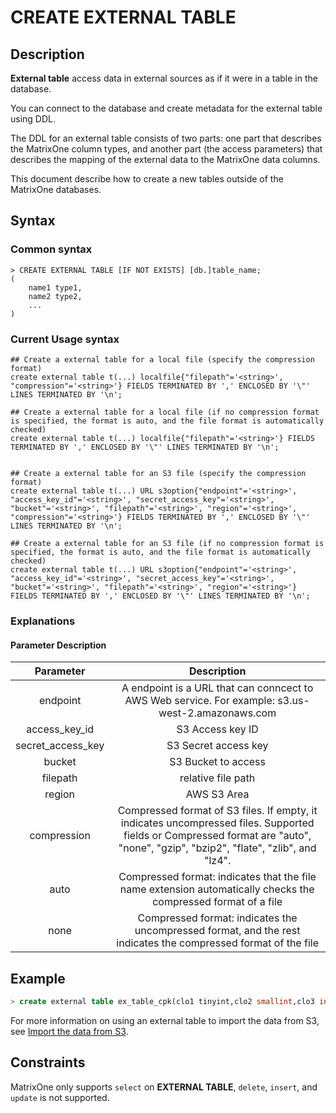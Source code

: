 # **CREATE EXTERNAL TABLE**

## **Description**

**External table** access data in external sources as if it were in a table in the database.

You can connect to the database and create metadata for the external table using DDL.

The DDL for an external table consists of two parts: one part that describes the MatrixOne column types, and another part (the access parameters) that describes the mapping of the external data to the MatrixOne data columns.

This document describe how to create a new tables outside of the MatrixOne databases.

## **Syntax**

### Common syntax

```
> CREATE EXTERNAL TABLE [IF NOT EXISTS] [db.]table_name;
(
    name1 type1,
    name2 type2,
    ...
)
```

### Current Usage syntax

```
## Create a external table for a local file (specify the compression format)
create external table t(...) localfile{"filepath"='<string>', "compression"='<string>'} FIELDS TERMINATED BY ',' ENCLOSED BY '\"' LINES TERMINATED BY '\n';

## Create a external table for a local file (if no compression format is specified, the format is auto, and the file format is automatically checked)
create external table t(...) localfile{"filepath"='<string>'} FIELDS TERMINATED BY ',' ENCLOSED BY '\"' LINES TERMINATED BY '\n';


## Create a external table for an S3 file (specify the compression format)
create external table t(...) URL s3option{"endpoint"='<string>', "access_key_id"='<string>', "secret_access_key"='<string>', "bucket"='<string>', "filepath"='<string>', "region"='<string>', "compression"='<string>'} FIELDS TERMINATED BY ',' ENCLOSED BY '\"' LINES TERMINATED BY '\n';

## Create a external table for an S3 file (if no compression format is specified, the format is auto, and the file format is automatically checked)
create external table t(...) URL s3option{"endpoint"='<string>', "access_key_id"='<string>', "secret_access_key"='<string>', "bucket"='<string>', "filepath"='<string>', "region"='<string>'} FIELDS TERMINATED BY ',' ENCLOSED BY '\"' LINES TERMINATED BY '\n';
```

### Explanations

#### Parameter Description

|Parameter|Description|
|:-:|:-:|
|endpoint|A endpoint is a URL that can conncect to AWS Web service. For example: s3.us-west-2.amazonaws.com|
|access_key_id| S3 Access key ID |
|secret_access_key| S3 Secret access key |
|bucket| S3 Bucket to access |
|filepath| relative file path |
|region| AWS S3 Area|
|compression| Compressed format of S3 files. If empty, it indicates uncompressed files. Supported fields or Compressed format are "auto", "none", "gzip", "bzip2", "flate", "zlib", and "lz4".|
|auto|Compressed format: indicates that the file name extension automatically checks the compressed format of a file|
|none|Compressed format: indicates the uncompressed format, and the rest indicates the compressed format of the file|

## Example

```sql
> create external table ex_table_cpk(clo1 tinyint,clo2 smallint,clo3 int,clo4 bigint,clo5 tinyint unsigned,clo6 smallint unsigned,clo7 int unsigned,clo8 bigint unsigned,col9 float,col10 double,col11 varchar(255),col12 Date,col13 DateTime,col14 timestamp,col15 bool,col16 decimal(5,2),col17 text,col18 varchar(255),col19 varchar(255),col20 varchar(255))infile{"filepath"='$resources/external_table_file/cpk_table_1.csv'} ;
```

For more information on using an external table to import the data from S3, see [Import the data from S3](../../../Develop/import-data/bulk-load/load-s3.md).

## **Constraints**

MatrixOne only supports `select` on **EXTERNAL TABLE**, `delete`, `insert`, and `update` is not supported.
